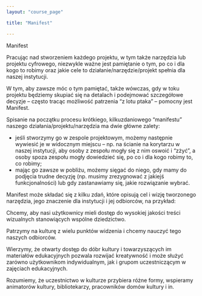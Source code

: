 ```yaml
---
layout: "course_page"

title: "Manifest"

---
```


<div class="text-center screen-title">
Manifest
</div>

<div class="screen-content">
  <p>
  Pracując nad stworzeniem każdego projektu, w tym także narzędzia lub projektu cyfrowego, niezwykle ważne jest pamiętanie o tym, po co i dla kogo to robimy oraz jakie cele to działanie/narzędzie/projekt spełnia dla naszej instytucji.

W tym, aby zawsze móc o tym pamiętać, także wówczas, gdy w toku projektu będziemy skupiać się na detalach i podejmować szczegółowe decyzje – często tracąc możliwość patrzenia “z lotu ptaka” – pomocny jest Manifest.

Spisanie na początku procesu krótkiego, kilkuzdaniowego “manifestu” naszego działania/projektu/narzędzia ma dwie główne zalety:
  </p>
     <div class="screen-content">
  <p>
  <ul>
<li class="bullet">jeśli stworzymy go w zespole projektowym, możemy następnie wywiesić je w widocznym miejscu – np. na ścianie na korytarzu w naszej instytucji, aby osoby z zespołu mogły się z nim oswoić i “zżyć”, a osoby spoza zespołu mogły dowiedzieć się, po co i dla kogo robimy to, co robimy;</li>
<li class="bullet">mając go zawsze w pobliżu, możemy sięgać do niego, gdy mamy do podjęcia trudne decyzję (np. musimy zrezygnować z jakiejś funkcjonalności) lub gdy zastanawiamy się, jakie rozwiązanie wybrać.</li>
 </ul>
  </p>
</div>
  <p>
Manifest może składać się z kilku zdań, które opisują cel i wizję tworzonego narzędzia, jego znaczenie dla instytucji i jej odbiorców, na przykład:
  </p>
Chcemy, aby nasi użytkownicy mieli dostęp do wysokiej jakości treści wizualnych stanowiących wspólne dziedzictwo.

Patrzymy na kulturę z wielu punktów widzenia i chcemy nauczyć tego naszych odbiorców. 

Wierzymy, że otwarty dostęp do dóbr kultury i towarzyszących im materiałów edukacyjnych pozwala rozwijać kreatywność i może służyć zarówno użytkownikom indywidualnym, jak i grupom uczestniczącym w zajęciach edukacyjnych.

Rozumiemy, że uczestnictwo w kulturze przybiera różne formy, wspieramy animatorów kultury, bibliotekarzy, pracowników domów kultury i in.
<p>

